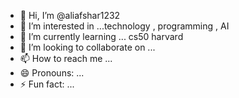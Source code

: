 - 👋 Hi, I’m @aliafshar1232
- 👀 I’m interested in ...technology , programming , AI
- 🌱 I’m currently learning ... cs50 harvard
- 💞️ I’m looking to collaborate on ...
- 📫 How to reach me ...
- 😄 Pronouns: ...
- ⚡ Fun fact: ...

<!---
aliafshar1232/aliafshar1232 is a ✨ special ✨ repository because its `README.md` (this file) appears on your GitHub profile.
You can click the Preview link to take a look at your changes.
--->
